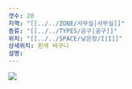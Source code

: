 ```yaml
---
갯수: 20
지역: "[[../../ZONE/사무실|사무실]]"
종류: "[[../../TYPES/공구|공구]]"
위치: "[[../../SPACE/낮은장/I|I]]"
상세위치: 흰색 바구니
설명:
---
```

![](http://192.168.50.22/images/240608_IMG_0249.jpg)